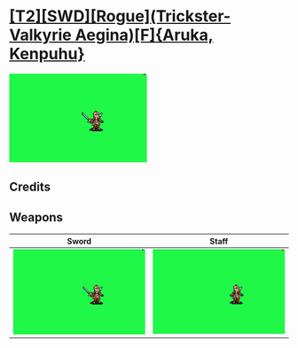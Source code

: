 # [\[T2\]\[SWD\]\[Rogue\]\(Trickster-Valkyrie Aegina\)\[F\]{Aruka, Kenpuhu}](../%5BT2%5D%5BSWD%5D%5BRogue%5D(Trickster-Valkyrie%20Aegina)%5BF%5D%7BAruka,%20Kenpuhu%7D)

<img src="./1.%20Sword/Sword_000.png" alt="[T2][SWD][Rogue](Trickster-Valkyrie Aegina)[F]{Aruka, Kenpuhu} standing" />

## Credits



## Weapons


|Sword |Staff |
|  :---: | :---: |
| <img alt="Sword animation" src="./1.%20Sword/Sword.gif" /> | <img alt="Staff animation" src="./7.%20Staff/Staff.gif" /> |
